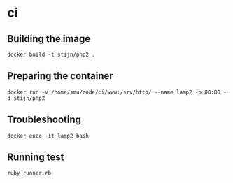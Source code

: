# ci

## Building the image

    docker build -t stijn/php2 .

## Preparing the container

    docker run -v /home/smu/code/ci/www:/srv/http/ --name lamp2 -p 80:80 -d stijn/php2

## Troubleshooting

    docker exec -it lamp2 bash

## Running test

    ruby runner.rb


